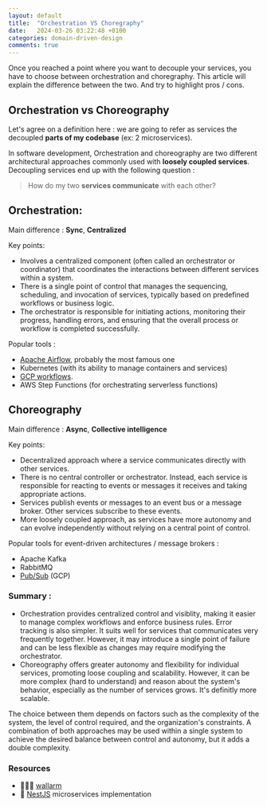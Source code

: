 ```yaml
---
layout: default
title:  "Orchestration VS Choregraphy"
date:   2024-03-26 03:22:48 +0100
categories: domain-driven-design
comments: true
---
```


Once you reached a point where you want to decouple your services, you have to choose between orchestration and choregraphy. This article will explain the difference between the two. And try to highlight pros / cons.


## Orchestration vs Choreography

Let's agree on a definition here : we are going to refer as services the decoupled **parts of my codebase** (ex: 2 microservices).  

In software development, Orchestration and choreography are two different architectural approaches commonly used with **loosely coupled services**. Decoupling services  end up with the following question : 
> How do my two **services communicate** with each other? 

##  Orchestration: 

Main difference : **Sync**, **Centralized**

Key points: 
   - Involves a centralized component (often called an orchestrator or coordinator) that coordinates the interactions between different services within a system.
   - There is a single point of control that manages the sequencing, scheduling, and invocation of services, typically based on predefined workflows or business logic.
   - The orchestrator is responsible for initiating actions, monitoring their progress, handling errors, and ensuring that the overall process or workflow is completed successfully.

Popular tools :
- [Apache Airflow](https://airflow.apache.org/), probably the most famous one
-  Kubernetes (with its ability to manage containers and services)
- [GCP workflows](https://cloud.google.com/workflows).
- AWS Step Functions (for orchestrating serverless functions)

## Choreography

Main difference : **Async**, **Collective intelligence**

Key points: 

   - Decentralized approach where a service communicates directly with other services.
   - There is no central controller or orchestrator. Instead, each service is responsible for reacting to events or messages it receives and taking appropriate actions.
   - Services publish events or messages to an event bus or a message broker. Other services subscribe to these events.
   - More loosely coupled approach, as services have more autonomy and can evolve independently without relying on a central point of control.
   
   
Popular tools for event-driven architectures / message brokers :
- Apache Kafka 
- RabbitMQ
- [Pub/Sub](https://cloud.google.com/pubsub) (GCP)

### Summary :
- Orchestration provides centralized control and visiblity, making it easier to manage complex workflows and enforce business rules. Error tracking is also simpler. It suits well for services that communicates very frequently together. However, it may introduce a single point of failure and can be less flexible as changes may require modifying the orchestrator.
- Choreography offers greater autonomy and flexibility for individual services, promoting loose coupling and scalability. However, it can be more complex (hard to understand) and reason about the system's behavior, especially as the number of services grows. It's definitly more scalable.

The choice between them depends on factors such as the complexity of the system, the level of control required, and the organization's constraints. A combination of both approaches may be used within a single system to achieve the desired balance between control and autonomy, but it adds a double complexity.



### Resources

- 👨🏻‍💻 [wallarm](https://www.wallarm.com/what/orchestration-vs-choreography)
- 🦁 [NestJS](https://docs.nestjs.com/microservices/basics)  microservices implementation